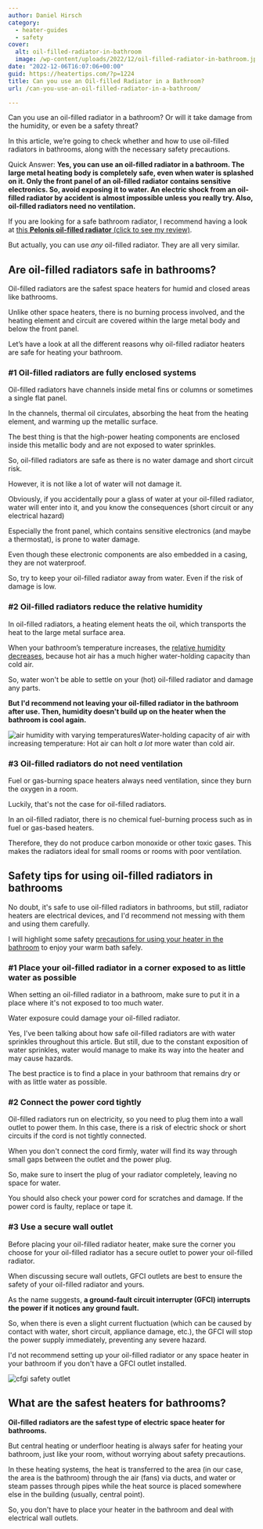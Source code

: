 ```yaml
---
author: Daniel Hirsch
category:
  - heater-guides
  - safety
cover:
  alt: oil-filled-radiator-in-bathroom
  image: /wp-content/uploads/2022/12/oil-filled-radiator-in-bathroom.jpg
date: "2022-12-06T16:07:06+00:00"
guid: https://heatertips.com/?p=1224
title: Can you use an Oil-filled Radiator in a Bathroom?
url: /can-you-use-an-oil-filled-radiator-in-a-bathroom/

---
```

Can you use an oil-filled radiator in a bathroom? Or will it take damage from the humidity, or even be a safety threat?

In this article, we’re going to check whether and how to use oil-filled radiators in bathrooms, along with the necessary safety precautions.

Quick Answer: **Yes, you can use an oil-filled radiator in a bathroom. The large metal heating body is completely safe, even when water is splashed on it. Only the front panel of an oil-filled radiator contains sensitive electronics. So, avoid exposing it to water. An electric shock from an oil-filled radiator by accident is almost impossible unless you really try. Also, oil-filled radiators need no ventilation.**

If you are looking for a safe bathroom radiator, I recommend having a look at [this **Pelonis oil-filled radiator** (click to see my review)](/recommended-products/oil-filled-radiator/).

But actually, you can use _any_ oil-filled radiator. They are all very similar.

## Are oil-filled radiators safe in bathrooms?

Oil-filled radiators are the safest space heaters for humid and closed areas like bathrooms.

Unlike other space heaters, there is no burning process involved, and the heating element and circuit are covered within the large metal body and below the front panel.

Let’s have a look at all the different reasons why oil-filled radiator heaters are safe for heating your bathroom.

### \#1 Oil-filled radiators are fully enclosed systems

Oil-filled radiators have channels inside metal fins or columns or sometimes a single flat panel.

In the channels, thermal oil circulates, absorbing the heat from the heating element, and warming up the metallic surface.

The best thing is that the high-power heating components are enclosed inside this metallic body and are not exposed to water sprinkles.

So, oil-filled radiators are safe as there is no water damage and short circuit risk.

However, it is not like a lot of water will not damage it.

Obviously, if you accidentally pour a glass of water at your oil-filled radiator, water will enter into it, and you know the consequences (short circuit or any electrical hazard)

Especially the front panel, which contains sensitive electronics (and maybe a thermostat), is prone to water damage.

Even though these electronic components are also embedded in a casing, they are not waterproof.

So, try to keep your oil-filled radiator away from water. Even if the risk of damage is low.

### \#2 Oil-filled radiators reduce the relative humidity

In oil-filled radiators, a heating element heats the oil, which transports the heat to the large metal surface area.

When your bathroom’s temperature increases, the [relative humidity decreases](/will-a-space-heater-dehumidify-a-room/), because hot air has a much higher water-holding capacity than cold air.

So, water won't be able to settle on your (hot) oil-filled radiator and damage any parts.

**But I'd recommend not leaving your oil-filled radiator in the bathroom after use. Then, humidity doesn't build up on the heater when the bathroom is cool again.**

![air humidity with varying temperatures](/wp-content/uploads/2022/11/air-humidity-capacity-by-temperature.png)Water-holding capacity of air with increasing temperature: Hot air can holt _a lot_ more water than cold air.

### \#3 Oil-filled radiators do not need ventilation

Fuel or gas-burning space heaters always need ventilation, since they burn the oxygen in a room.

Luckily, that's not the case for oil-filled radiators.

In an oil-filled radiator, there is no chemical fuel-burning process such as in fuel or gas-based heaters.

Therefore, they do not produce carbon monoxide or other toxic gases. This makes the radiators ideal for small rooms or rooms with poor ventilation.

## Safety tips for using oil-filled radiators in bathrooms

No doubt, it's safe to use oil-filled radiators in bathrooms, but still, radiator heaters are electrical devices, and I'd recommend not messing with them and using them carefully.

I will highlight some safety [precautions for using your heater in the bathroom](/5-safety-tips-for-using-a-space-heater-in-a-bathroom/) to enjoy your warm bath safely.

### \#1 Place your oil-filled radiator in a corner exposed to as little water as possible

When setting an oil-filled radiator in a bathroom, make sure to put it in a place where it's not exposed to too much water.

Water exposure could damage your oil-filled radiator.

Yes, I've been talking about how safe oil-filled radiators are with water sprinkles throughout this article. But still, due to the constant exposition of water sprinkles, water would manage to make its way into the heater and may cause hazards.

The best practice is to find a place in your bathroom that remains dry or with as little water as possible.

### \#2 Connect the power cord tightly

Oil-filled radiators run on electricity, so you need to plug them into a wall outlet to power them. In this case, there is a risk of electric shock or short circuits if the cord is not tightly connected.

When you don't connect the cord firmly, water will find its way through small gaps between the outlet and the power plug.

So, make sure to insert the plug of your radiator completely, leaving no space for water.

You should also check your power cord for scratches and damage. If the power cord is faulty, replace or tape it.

### \#3 Use a secure wall outlet

Before placing your oil-filled radiator heater, make sure the corner you choose for your oil-filled radiator has a secure outlet to power your oil-filled radiator.

When discussing secure wall outlets, GFCI outlets are best to ensure the safety of your oil-filled radiator and yours.

As the name suggests, **a ground-fault circuit interrupter (GFCI) interrupts the power if it notices any ground fault.**

So, when there is even a slight current fluctuation (which can be caused by contact with water, short circuit, appliance damage, etc.), the GFCI will stop the power supply immediately, preventing any severe hazard.

I'd not recommend setting up your oil-filled radiator or any space heater in your bathroom if you don't have a GFCI outlet installed.

![cfgi safety outlet](/wp-content/uploads/2019/12/cfgi-outlet-for-using-space-heater-in-a-bathroom.jpg)

## What are the safest heaters for bathrooms?

**Oil-filled radiators are the safest type of electric space heater for bathrooms.**

But central heating or underfloor heating is always safer for heating your bathroom, just like your room, without worrying about safety precautions.

In these heating systems, the heat is transferred to the area (in our case, the area is the bathroom) through the air (fans) via ducts, and water or steam passes through pipes while the heat source is placed somewhere else in the building (usually, central point).

So, you don't have to place your heater in the bathroom and deal with electrical wall outlets.
